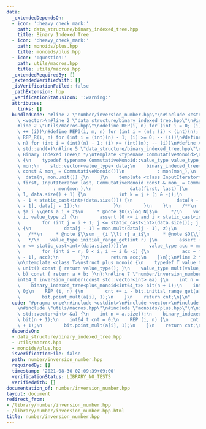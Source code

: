 ```yaml
---
data:
  _extendedDependsOn:
  - icon: ':heavy_check_mark:'
    path: data_structure/binary_indexed_tree.hpp
    title: Binary Indexed Tree
  - icon: ':heavy_check_mark:'
    path: monoids/plus.hpp
    title: monoids/plus.hpp
  - icon: ':question:'
    path: utils/macros.hpp
    title: utils/macros.hpp
  _extendedRequiredBy: []
  _extendedVerifiedWith: []
  _isVerificationFailed: false
  _pathExtension: hpp
  _verificationStatusIcon: ':warning:'
  attributes:
    links: []
  bundledCode: "#line 2 \"number/inversion_number.hpp\"\n#include <cstdint>\n#include\
    \ <vector>\n#line 2 \"data_structure/binary_indexed_tree.hpp\"\n#include <cassert>\n\
    #line 2 \"utils/macros.hpp\"\n#define REP(i, n) for (int i = 0; (i) < (int)(n);\
    \ ++ (i))\n#define REP3(i, m, n) for (int i = (m); (i) < (int)(n); ++ (i))\n#define\
    \ REP_R(i, n) for (int i = (int)(n) - 1; (i) >= 0; -- (i))\n#define REP3R(i, m,\
    \ n) for (int i = (int)(n) - 1; (i) >= (int)(m); -- (i))\n#define ALL(x) std::begin(x),\
    \ std::end(x)\n#line 5 \"data_structure/binary_indexed_tree.hpp\"\n\n/**\n * @brief\
    \ Binary Indexed Tree\n */\ntemplate <typename CommutativeMonoid>\nstruct binary_indexed_tree\
    \ {\n    typedef typename CommutativeMonoid::value_type value_type;\n    CommutativeMonoid\
    \ mon;\n    std::vector<value_type> data;\n    binary_indexed_tree(int n, CommutativeMonoid\
    \ const & mon_ = CommutativeMonoid())\n            : mon(mon_),\n            \
    \  data(n, mon.unit()) {\n    }\n    template <class InputIterator>\n    binary_indexed_tree(InputIterator\
    \ first, InputIterator last, CommutativeMonoid const & mon_ = CommutativeMonoid())\n\
    \            : mon(mon_),\n              data(first, last) {\n        REP3 (j,\
    \ 1, data.size() + 1) {\n            int k = j + (j & -j);\n            if (k\
    \ - 1 < static_cast<int>(data.size())) {\n                data[k - 1] = mon.mult(data[k\
    \ - 1], data[j - 1]);\n            }\n        }\n    }\n    /**\n     * @note\
    \ $a_i \\gets a_i + z$\n     * @note $O(\\log N)$\n     */\n    void point_mult(int\
    \ i, value_type z) {\n        assert (0 <= i and i < static_cast<int>(data.size()));\n\
    \        for (int j = i + 1; j <= static_cast<int>(data.size()); j += j & -j)\
    \ {\n            data[j - 1] = mon.mult(data[j - 1], z);\n        }\n    }\n \
    \   /**\n     * @note $\\sum _ {i \\lt r} a_i$\n     * @note $O(\\log N)$\n  \
    \   */\n    value_type initial_range_get(int r) {\n        assert (0 <= r and\
    \ r <= static_cast<int>(data.size()));\n        value_type acc = mon.unit();\n\
    \        for (int i = r; 0 < i; i -= i & -i) {\n            acc = mon.mult(data[i\
    \ - 1], acc);\n        }\n        return acc;\n    }\n};\n#line 2 \"monoids/plus.hpp\"\
    \n\ntemplate <class T>\nstruct plus_monoid {\n    typedef T value_type;\n    value_type\
    \ unit() const { return value_type(); }\n    value_type mult(value_type a, value_type\
    \ b) const { return a + b; }\n};\n#line 7 \"number/inversion_number.hpp\"\n\n\
    int64_t inversion_number(const std::vector<int> &a) {\n    int n = a.size();\n\
    \    binary_indexed_tree<plus_monoid<int64_t>> bit(n + 1);\n    int64_t cnt =\
    \ 0;\n    REP (i, n) {\n        cnt += i - bit.initial_range_get(a[i] + 1);\n\
    \        bit.point_mult(a[i], 1);\n    }\n    return cnt;\n}\n"
  code: "#pragma once\n#include <cstdint>\n#include <vector>\n#include \"data_structure/binary_indexed_tree.hpp\"\
    \n#include \"utils/macros.hpp\"\n#include \"monoids/plus.hpp\"\n\nint64_t inversion_number(const\
    \ std::vector<int> &a) {\n    int n = a.size();\n    binary_indexed_tree<plus_monoid<int64_t>>\
    \ bit(n + 1);\n    int64_t cnt = 0;\n    REP (i, n) {\n        cnt += i - bit.initial_range_get(a[i]\
    \ + 1);\n        bit.point_mult(a[i], 1);\n    }\n    return cnt;\n}\n"
  dependsOn:
  - data_structure/binary_indexed_tree.hpp
  - utils/macros.hpp
  - monoids/plus.hpp
  isVerificationFile: false
  path: number/inversion_number.hpp
  requiredBy: []
  timestamp: '2021-08-30 02:09:39+09:00'
  verificationStatus: LIBRARY_NO_TESTS
  verifiedWith: []
documentation_of: number/inversion_number.hpp
layout: document
redirect_from:
- /library/number/inversion_number.hpp
- /library/number/inversion_number.hpp.html
title: number/inversion_number.hpp
---
```


